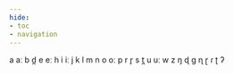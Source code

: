 ```yaml
---
hide:
- toc
- navigation
---
```

a
aː
b
d̪
e
eː
h
i
iː
j
k
l
m
n
o
oː
p
r
r̥
s
t̪
u
uː
w
z
ŋ
ɖ
ɡ
ɳ
ɽ
ɾ
ʈ
ʔ

